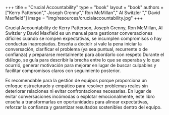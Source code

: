 +++
title = "Crucial Accountability"
type = "book"
layout = "book"
authors = ["Kerry Patterson"," Joseph Grenny"," Ron McMillan"," Al Switzler "," David Maxfield"]
image = "img/resources/crucialaccountability.jpg"
+++

Crucial Accountability de Kerry Patterson, Joseph Grenny, Ron McMillan, Al Switzler y David Maxfield es un manual para gestionar conversaciones difíciles cuando se rompen expectativas, se incumplen compromisos o hay conductas inapropiadas. Enseña a decidir si vale la pena iniciar la conversación, clarificar el problema (ya sea puntual, recurrente o de confianza) y prepararse mentalmente para abordarlo con respeto Durante el diálogo, se guía para describir la brecha entre lo que se esperaba y lo que ocurrió, generar motivación para mejorar en lugar de buscar culpables y facilitar compromisos claros con seguimiento posterior.

Es recomendable para la gestión de equipos porque proporciona un enfoque estructurado y empático para resolver problemas reales sin deteriorar relaciones ni evitar confrontaciones necesarias. En lugar de evitar conversaciones incómodas o explotar emocionalmente, este libro enseña a transformarlas en oportunidades para alinear expectativas, reforzar la confianza y garantizar resultados sostenibles dentro del equipo.

